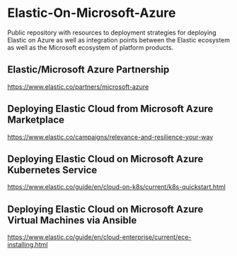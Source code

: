 # Elastic-On-Microsoft-Azure
Public repository with resources to deployment strategies for deploying Elastic on Azure as well as integration points between the Elastic ecosystem as well as the Microsoft ecosystem of platform products.


## Elastic/Microsoft Azure Partnership
https://www.elastic.co/partners/microsoft-azure

## Deploying Elastic Cloud from Microsoft Azure Marketplace
https://www.elastic.co/campaigns/relevance-and-resilience-your-way

## Deploying Elastic Cloud on Microsoft Azure Kubernetes Service
https://www.elastic.co/guide/en/cloud-on-k8s/current/k8s-quickstart.html

## Deploying Elastic Cloud on Microsoft Azure Virtual Machines via Ansible
https://www.elastic.co/guide/en/cloud-enterprise/current/ece-installing.html

